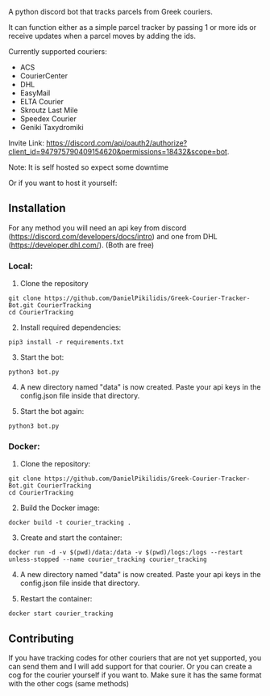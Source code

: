 A python discord bot that tracks parcels from Greek couriers.

It can function either as a simple parcel tracker by passing 1 or more ids or receive updates when a parcel moves by adding the ids.

Currently supported couriers:
  - ACS
  - CourierCenter
  - DHL
  - EasyMail
  - ELTA Courier
  - Skroutz Last Mile
  - Speedex Courier
  - Geniki Taxydromiki

Invite Link: https://discord.com/api/oauth2/authorize?client_id=947975790409154620&permissions=18432&scope=bot.

Note: It is self hosted so expect some downtime

Or if you want to host it yourself:

## Installation
For any method you will need an api key from discord (https://discord.com/developers/docs/intro) and one from DHL (https://developer.dhl.com/). (Both are free)

### Local:

1. Clone the repository

```
git clone https://github.com/DanielPikilidis/Greek-Courier-Tracker-Bot.git CourierTracking
cd CourierTracking
```

2. Install required dependencies: 

`pip3 install -r requirements.txt`

3. Start the bot:

`python3 bot.py`

4. A new directory named "data" is now created. Paste your api keys in the config.json file inside that directory.

5. Start the bot again:

`python3 bot.py`

### Docker:

1. Clone the repository:

```
git clone https://github.com/DanielPikilidis/Greek-Courier-Tracker-Bot.git CourierTracking
cd CourierTracking
```

2. Build the Docker image:

`docker build -t courier_tracking .`

3. Create and start the container:

`docker run -d -v $(pwd)/data:/data -v $(pwd)/logs:/logs --restart unless-stopped --name courier_tracking courier_tracking`

4. A new directory named "data" is now created. Paste your api keys in the config.json file inside that directory.

5. Restart the container: 

`docker start courier_tracking`


## Contributing

If you have tracking codes for other couriers that are not yet supported, you can send them
and I will add support for that courier.
Or you can create a cog for the courier yourself if you want to. Make sure it has the same format with the other cogs (same methods)
